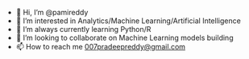 - 👋 Hi, I’m @pamireddy
- 👀 I’m interested in Analytics/Machine Learning/Artificial Intelligence
- 🌱 I’m always currently learning Python/R
- 💞️ I’m looking to collaborate on Machine Learning models building
- 📫 How to reach me 007pradeepreddy@gmail.com


